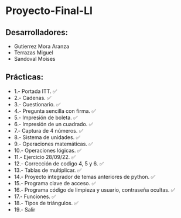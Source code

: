 # Proyecto-Final-LI

## Desarrolladores:

- Gutierrez Mora Aranza
- Terrazas Miguel
- Sandoval Moises

## Prácticas:

- 1.- Portada ITT. ✅
- 2.- Cadenas. ✅
- 3.- Cuestionario. ✅
- 4.- Pregunta sencilla con firma. ✅
- 5.- Impresión de boleta. ✅
- 6.- Impresión de un cuadrado. ✅
- 7.- Captura de 4 números. ✅
- 8.- Sistema de unidades. ✅
- 9.- Operaciones matemáticas. ✅
- 10.- Operaciones lógicas. ✅
- 11.- Ejercicio 28/09/22. ✅
- 12.- Corrección de codigo 4, 5 y 6. ✅
- 13.- Tablas de multiplicar. ✅
- 14.- Proyecto integrador de temas anteriores de python. ✅
- 15.- Programa clave de acceso. ✅
- 16.- Programa código de limpieza y usuario, contraseña ocultas. ✅
- 17.- Funciones. ✅
- 18.- Tipos de triángulos. ✅
- 19.- Salir
